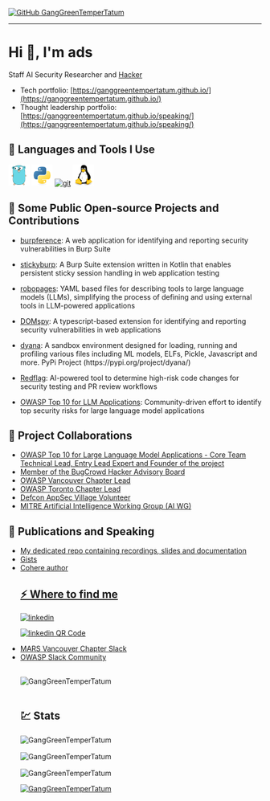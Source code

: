 <!-- Heading -->

[![GitHub GangGreenTemperTatum](https://img.shields.io/github/followers/GangGreenTemperTatum?label=follow&style=social)](https://github.com/GangGreenTemperTatum)

---

<!-- Body -->

<h1>Hi 👋, I'm ads</h1>

Staff AI Security Researcher and [Hacker](https://www.bugcrowd.com/blog/hacker-spotlight-ads-dawson)

- Tech portfolio: [https://ganggreentempertatum.github.io/](https://ganggreentempertatum.github.io/)
- Thought leadership portfolio: [https://ganggreentempertatum.github.io/speaking/](https://ganggreentempertatum.github.io/speaking/)

<h2>🚀 Languages and Tools I Use</h2>
<p><a target="_blank" href="https://raw.githubusercontent.com/devicons/devicon/master/icons/go/go-original.svg" style="display: inline-block;"><img src="https://raw.githubusercontent.com/devicons/devicon/master/icons/go/go-original.svg" alt="go" width="42" height="42" /></a>
<a target="_blank" href="https://raw.githubusercontent.com/devicons/devicon/master/icons/python/python-original.svg" style="display: inline-block;"><img src="https://raw.githubusercontent.com/devicons/devicon/master/icons/python/python-original.svg" alt="python" width="42" height="42" /></a>
<a target="_blank" href="https://www.vectorlogo.zone/logos/git-scm/git-scm-icon.svg" style="display: inline-block;"><img src="https://www.vectorlogo.zone/logos/git-scm/git-scm-icon.svg" alt="git" width="42" height="42" /></a>
<a target="_blank" href="https://raw.githubusercontent.com/devicons/devicon/master/icons/linux/linux-original.svg" style="display: inline-block;"><img src="https://raw.githubusercontent.com/devicons/devicon/master/icons/linux/linux-original.svg" alt="linux" width="42" height="42" /></a>
</p>
<h2>👾 Some Public Open-source Projects and Contributions</h2>
<ul>
<p><li><a target="_blank" href="https://github.com/dreadnode/burpference/">burpference</a>: A web application for identifying and reporting security vulnerabilities in Burp Suite</li></p>
<p><li><a target="_blank" href="https://github.com/GangGreenTemperTatum/stickyburp/">stickyburp</a>: A Burp Suite extension written in Kotlin that enables persistent sticky session handling in web application testing</li></p>
<p><li><a target="_blank" href="https://github.com/dreadnode/robopages/">robopages</a>: YAML based files for describing tools to large language models (LLMs), simplifying the process of defining and using external tools in LLM-powered applications</li></p>
<p><li><a target="_blank" href="https://github.com/GangGreenTemperTatum/DOMspy/">DOMspy</a>: A typescript-based extension for identifying and reporting security vulnerabilities in web applications</li></p>
<p><li><a target="_blank" href="https://github.com/dreadnode/dyana/">dyana</a>: A sandbox environment designed for loading, running and profiling various files including ML models, ELFs, Pickle, Javascript and more. PyPi Project (https://pypi.org/project/dyana/)</li></p>
<p><li><a target="_blank" href="https://github.com/Addepar/RedFlag/">Redflag</a>: AI-powered tool to determine high-risk code changes for security testing and PR review workflows</li></p>
<p><li><a target="_blank" href="https://github.com/OWASP/www-project-top-10-for-large-language-model-applications">OWASP Top 10 for LLM Applications</a>: Community-driven effort to identify top security risks for large language model applications</li></p>
</ul>
<h2>👻 Project Collaborations</h2>
<ul>
<li><a target="_blank" href="https://owasp.org/www-project-top-10-for-large-language-model-applications/">OWASP Top 10 for Large Language Model Applications - Core Team Technical Lead, Entry Lead Expert and Founder of the project</a></li>
<li><a target="_blank" href="https://www.bugcrowd.com/blog/what-is-bugcrowds-hacker-advisory-board/">Member of the BugCrowd Hacker Advisory Board</a></li>
<li><a target="_blank" href="https://owasp.org/www-chapter-vancouver/">OWASP Vancouver Chapter Lead</a></li>
<li><a target="_blank" href="https://owasp.org/www-chapter-toronto/">OWASP Toronto Chapter Lead</a></li>
<li><a target="_blank" href="https://www.appsecvillage.com/">Defcon AppSec Village Volunteer</a>
<li><a target="_blank" href="https://cwe.mitre.org/community/working_groups.html">MITRE Artificial Intelligence Working Group (AI WG)</a></li></ul>
<h2>📣 Publications and Speaking</h2>
<ul>
<li><a target="_blank" href="https://owasp.org/www-chapter-vancouver">My dedicated repo containing recordings, slides and documentation</li>
<li><a target="_blank" href="https://gist.github.com/GangGreenTemperTatum/ac583842d080d1ccc8e021da8fb87fd0">Gists</li>
<li><a target="_blank" href="https://cohere.com/blog/authors/adsdawson">Cohere author</li>
<h2>⚡️ Where to find me</h2>
<p><a target="_blank" href="https://www.linkedin.com/in/adamdawson0" style="display: inline-block;"><img src="https://img.shields.io/badge/linkedin-logo?style=for-the-badge&logo=linkedin&logoColor=white&color=%230a77b6" alt="linkedin" /></a></p>
<p>
  <a target="_blank" href="https://www.linkedin.com/in/adamdawson0" style="display: inline-block;">
    <img src="https://github.com/user-attachments/assets/98a2d677-e33f-4d7d-9cdf-cf3b5a5243a9"
         alt="linkedin QR Code"
         width="200"
         height="200" />
  </a>
</p>
<li><a target="_blank" href="https://owasp.org/www-chapter-vancouver">MARS Vancouver Chapter Slack</a></li>
<li><a target="_blank" href="https://join.slack.com/t/owasp/shared_invite/zt-1w2x2eqms-oAW_~vT1TnIBglt_SthJyQ">OWASP Slack Community</a></li>
<br>
<p><a href="https://www.buymeacoffee.com/GangGreenTemperTatum"> <img align="left" src="https://cdn.buymeacoffee.com/buttons/v2/default-yellow.png" height="50" width="210" alt="GangGreenTemperTatum" /></a></p><br><br>
<h2>💹 Stats</h2>
<p><img align="center" src="https://github-readme-stats.vercel.app/api?username=GangGreenTemperTatum&show_icons=true&locale=en" alt="GangGreenTemperTatum" /></p>
<p><img align="center" src="https://github-readme-streak-stats.herokuapp.com/?user=GangGreenTemperTatum&" alt="GangGreenTemperTatum" /></p>
<p><img align="center" src="https://github-readme-stats.vercel.app/api/top-langs?username=GangGreenTemperTatum&langs_count=10&show_icons=true&locale=en&layout=compact" alt="GangGreenTemperTatum" /></p>
<p><a href="https://github.com/ryo-ma/github-profile-trophy"><img src="https://github-profile-trophy.vercel.app/?username=GangGreenTemperTatum" alt="GangGreenTemperTatum" /></a></p>

